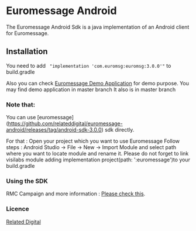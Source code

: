 # Euromessage Android

The Euromessage Android Sdk is a java implementation of an Android client for Euromessage.

## Installation

You need to add  ```  "implementation 'com.euromsg:euromsg:3.0.0'" ``` to build.gradle 

Also you can check  [Euromessage Demo Application](https://github.com/relateddigital/euromessage-android/releases/tag/3.0.0) for demo purpose. You may find demo application in master branch
It also is in master branch

### Note that: 
You can use [euromessage] (https://github.com/relateddigital/euromessage-android/releases/tag/android-sdk-3.0.0)
 sdk directly.
 
For that :
Open your project which you want to use Euromessage
Follow steps : Android Studio -> File -> New -> Import Module and select path where you want to locate module and rename it.
Please do not forget to link visilabs module adding implementation project(path: ':euromessage')to your build.gradle

### Using the SDK

RMC Campaign and more information :  [Please check this](https://docs.relateddigital.com/display/KB/Android+SDK). 

### Licence


 [Related Digital ](https://www.relateddigital.com/)
